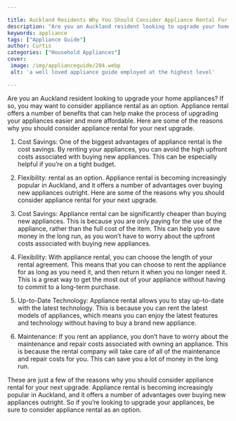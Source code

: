 ```yaml
---

title: Auckland Residents Why You Should Consider Appliance Rental For Your Next Upgrade
description: "Are you an Auckland resident looking to upgrade your home appliances? If so, you may want to consider appliance rental as an optio...read now to learn more"
keywords: appliance
tags: ["Appliance Guide"]
author: Curtis
categories: ["Household Appliances"]
cover: 
 image: /img/applianceguide/204.webp
 alt: 'a well loved appliance guide employed at the highest level'

---
```


Are you an Auckland resident looking to upgrade your home appliances? If so, you may want to consider appliance rental as an option. Appliance rental offers a number of benefits that can help make the process of upgrading your appliances easier and more affordable. Here are some of the reasons why you should consider appliance rental for your next upgrade.

1. Cost Savings: One of the biggest advantages of appliance rental is the cost savings. By renting your appliances, you can avoid the high upfront costs associated with buying new appliances. This can be especially helpful if you’re on a tight budget.

2. Flexibility: rental as an option. Appliance rental is becoming increasingly popular in Auckland, and it offers a number of advantages over buying new appliances outright. Here are some of the reasons why you should consider appliance rental for your next upgrade.

1. Cost Savings: Appliance rental can be significantly cheaper than buying new appliances. This is because you are only paying for the use of the appliance, rather than the full cost of the item. This can help you save money in the long run, as you won’t have to worry about the upfront costs associated with buying new appliances.

2. Flexibility: With appliance rental, you can choose the length of your rental agreement. This means that you can choose to rent the appliance for as long as you need it, and then return it when you no longer need it. This is a great way to get the most out of your appliance without having to commit to a long-term purchase.

3. Up-to-Date Technology: Appliance rental allows you to stay up-to-date with the latest technology. This is because you can rent the latest models of appliances, which means you can enjoy the latest features and technology without having to buy a brand new appliance.

4. Maintenance: If you rent an appliance, you don’t have to worry about the maintenance and repair costs associated with owning an appliance. This is because the rental company will take care of all of the maintenance and repair costs for you. This can save you a lot of money in the long run.

These are just a few of the reasons why you should consider appliance rental for your next upgrade. Appliance rental is becoming increasingly popular in Auckland, and it offers a number of advantages over buying new appliances outright. So if you’re looking to upgrade your appliances, be sure to consider appliance rental as an option.
